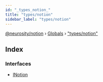 ```yaml
---
id: "_types_notion_"
title: "types/notion"
sidebar_label: "types/notion"
---
```


[@neurosity/notion](../index.md) › [Globals](../globals.md) › ["types/notion"](_types_notion_.md)

## Index

### Interfaces

* [INotion](../interfaces/_types_notion_.inotion.md)

